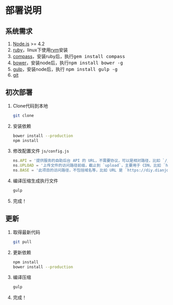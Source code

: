 部署说明
====

## 系统需求

1. [Node.js](https://nodejs.org) >= 4.2
2. [ruby](https://ruby-lang.org/)，linux下使用[rvm](https://rvm.io/)安装
3. [compass](https://compass-style.org/)，安装ruby后，执行<kbd>gem install compass</kbd>
4. [bower](https://bower.io/)，安装node后，执行<kbd>npm install bower -g</kbd>
5. [gulp](https://gulpjs.com/)，安装node后，执行 <kbd>npm install gulp -g</kbd>
6. [git](http://git-scm.com/)

## 初次部署

1. Clone代码到本地
    ```bash
    git clone
    ```
2. 安装依赖
    ```bash
    bower install --production
    npm install
    ```
3. 修改配置文件 `js/config.js` 
    ```javascript
    ns.API = '提供服务的自助后台 API 的 URL，不需要协议，可以是相对路径，比如 `//diy.dianjoy.com/api/v1/` 或者 `/api/v1/`';
    ns.UPLOAD = '上传文件的访问路径前缀，截止到 `upload`，主要用于 CDN，比如 `http://fast-cdn.dianjoy.com/`';
    ns.BASE = '此项目的访问路径，不包括域名等，比如 URL 是 `https://diy.dianjoy.com/` 时，那么这里就填 `/`';
    ```
4. 编译压缩生成执行文件
    ```bash
    gulp
    ```
5. 完成！

## 更新

1. 取得最新代码
    ```bash
    git pull
    ```
2. 更新依赖
    ```bash
    npm install
    bower install --production
    ```
3. 编译压缩
    ```bash
    gulp
    ```
4. 完成！